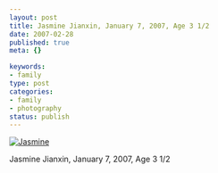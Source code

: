 ```yaml
--- 
layout: post
title: Jasmine Jianxin, January 7, 2007, Age 3 1/2
date: 2007-02-28
published: true
meta: {}

keywords: 
- family
type: post
categories: 
- family
- photography
status: publish
---
```



[![Jasmine](http://media.eick.us/2011/05/401070299_f9ca64c5f2_m.jpg)](http://www.flickr.com/photos/andreweick/401070299/)



Jasmine Jianxin, January 7, 2007, Age 3 1/2

